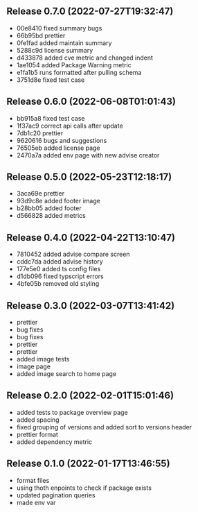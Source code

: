 
## Release 0.7.0 (2022-07-27T19:32:47)
* 00e8410 fixed summary bugs
* 66b95bd prettier
* 0fe1fad added maintain summary
* 5288c9d license summary
* d433878 added cve metric and changed indent
* 1ae1054 added Package Warning metric
* e1fa1b5 runs formatted after pulling schema
* 3751d8e fixed test case

## Release 0.6.0 (2022-06-08T01:01:43)
* bb915a8 fixed test case
* 1f37ac9 correct api calls after update
* 7db1c20 prettier
* 9620616 bugs and suggestions
* 76505eb added license page
* 2470a7a added env page with new advise creator

## Release 0.5.0 (2022-05-23T12:18:17)
* 3aca69e prettier
* 93d9c8e added footer image
* b28bb05 added footer
* d566828 added metrics

## Release 0.4.0 (2022-04-22T13:10:47)
* 7810452 added advise compare screen
* cddc7da added advise history
* 177e5e0 added ts config files
* d1db096 fixed typscript errors
* 4bfe05b removed old styling

## Release 0.3.0 (2022-03-07T13:41:42)
* prettier
* bug fixes
* bug fixes
* prettier
* prettier
* added image tests
* image page
* added image search to home page

## Release 0.2.0 (2022-02-01T15:01:46)
* added tests to package overview page
* added spacing
* fixed grouping of versions and added sort to versions header
* prettier format
* added dependency metric

## Release 0.1.0 (2022-01-17T13:46:55)
* format files
* using thoth enpoints to check if package exists
* updated pagination queries
* made env var
